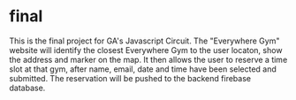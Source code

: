 # final
This is the final project for GA's Javascript Circuit.  The "Everywhere Gym" website will identify the closest Everywhere Gym to the user locaton, show the address and marker on the map.  It then allows the user to reserve a time slot at that gym, after name, email, date and time have been selected and submitted.  The reservation will be pushed to the backend firebase database.
